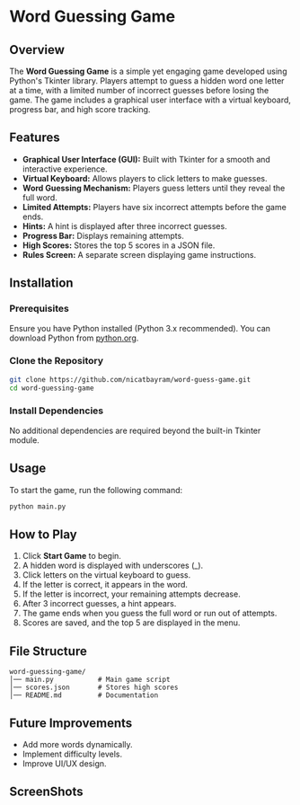# Word Guessing Game

## Overview
The **Word Guessing Game** is a simple yet engaging game developed using Python's Tkinter library. Players attempt to guess a hidden word one letter at a time, with a limited number of incorrect guesses before losing the game. The game includes a graphical user interface with a virtual keyboard, progress bar, and high score tracking.

## Features
- **Graphical User Interface (GUI):** Built with Tkinter for a smooth and interactive experience.
- **Virtual Keyboard:** Allows players to click letters to make guesses.
- **Word Guessing Mechanism:** Players guess letters until they reveal the full word.
- **Limited Attempts:** Players have six incorrect attempts before the game ends.
- **Hints:** A hint is displayed after three incorrect guesses.
- **Progress Bar:** Displays remaining attempts.
- **High Scores:** Stores the top 5 scores in a JSON file.
- **Rules Screen:** A separate screen displaying game instructions.

## Installation
### Prerequisites
Ensure you have Python installed (Python 3.x recommended).
You can download Python from [python.org](https://www.python.org/downloads/).

### Clone the Repository
```sh
git clone https://github.com/nicatbayram/word-guess-game.git
cd word-guessing-game
```

### Install Dependencies
No additional dependencies are required beyond the built-in Tkinter module.

## Usage
To start the game, run the following command:
```sh
python main.py
```

## How to Play
1. Click **Start Game** to begin.
2. A hidden word is displayed with underscores (_).
3. Click letters on the virtual keyboard to guess.
4. If the letter is correct, it appears in the word.
5. If the letter is incorrect, your remaining attempts decrease.
6. After 3 incorrect guesses, a hint appears.
7. The game ends when you guess the full word or run out of attempts.
8. Scores are saved, and the top 5 are displayed in the menu.

## File Structure
```
word-guessing-game/
│── main.py           # Main game script
│── scores.json       # Stores high scores
│── README.md         # Documentation
```

## Future Improvements
- Add more words dynamically.
- Implement difficulty levels.
- Improve UI/UX design.

## ScreenShots

